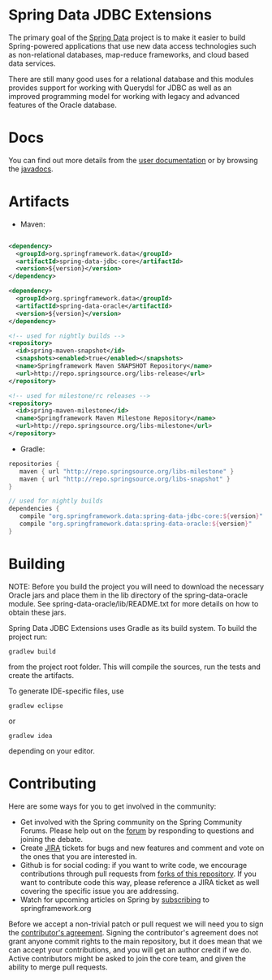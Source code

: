 Spring Data JDBC Extensions
===========================

The primary goal of the [Spring Data](http://www.springsource.org/spring-data) project is to make it easier to build Spring-powered applications that use new data access technologies such as non-relational databases, map-reduce frameworks, and cloud based data services.

There are still many good uses for a relational database and this modules provides support for working with Querydsl for JDBC as well as an improved programming model for working with legacy and advanced features of the Oracle database.

# Docs

You can find out more details from the [user documentation](http://static.springsource.org/spring-data/data-jdbc/docs/current/reference/) or by browsing the [javadocs](http://static.springsource.org/spring-data/data-jdbc/docs/current/api/).


# Artifacts

* Maven:

~~~~~ xml

<dependency>
  <groupId>org.springframework.data</groupId>
  <artifactId>spring-data-jdbc-core</artifactId>
  <version>${version}</version>
</dependency> 

<dependency>
  <groupId>org.springframework.data</groupId>
  <artifactId>spring-data-oracle</artifactId>
  <version>${version}</version>
</dependency> 

<!-- used for nightly builds -->
<repository>
  <id>spring-maven-snapshot</id>
  <snapshots><enabled>true</enabled></snapshots>
  <name>Springframework Maven SNAPSHOT Repository</name>
  <url>http://repo.springsource.org/libs-release</url>
</repository> 

<!-- used for milestone/rc releases -->
<repository>
  <id>spring-maven-milestone</id>
  <name>Springframework Maven Milestone Repository</name>
  <url>http://repo.springsource.org/libs-milestone</url>
</repository> 
~~~~~

* Gradle: 

~~~~~ groovy
repositories {
   maven { url "http://repo.springsource.org/libs-milestone" }
   maven { url "http://repo.springsource.org/libs-snapshot" }
}

// used for nightly builds
dependencies {
   compile "org.springframework.data:spring-data-jdbc-core:${version}"
   compile "org.springframework.data:spring-data-oracle:${version}"
}
~~~~~

# Building

NOTE: Before you build the project you will need to download the necessary Oracle jars and place them in the lib directory of the spring-data-oracle module. See spring-data-oracle/lib/README.txt for more details on how to obtain these jars.

Spring Data JDBC Extensions uses Gradle as its build system. To build the project run:

    gradlew build

from the project root folder. This will compile the sources, run the tests and create the artifacts.  

To generate IDE-specific files, use

    gradlew eclipse
 
or

    gradlew idea 

depending on your editor.

# Contributing


Here are some ways for you to get involved in the community:

* Get involved with the Spring community on the Spring Community Forums.  Please help out on the [forum](http://forum.springsource.org/forumdisplay.php?f=27) by responding to questions and joining the debate.
* Create [JIRA](https://jira.springframework.org/browse/DATAJDBC) tickets for bugs and new features and comment and vote on the ones that you are interested in.  
* Github is for social coding: if you want to write code, we encourage contributions through pull requests from [forks of this repository](http://help.github.com/forking/). If you want to contribute code this way, please reference a JIRA ticket as well covering the specific issue you are addressing.
* Watch for upcoming articles on Spring by [subscribing](http://www.springsource.org/node/feed) to springframework.org

Before we accept a non-trivial patch or pull request we will need you to sign the [contributor's agreement](https://support.springsource.com/spring_committer_signup).  Signing the contributor's agreement does not grant anyone commit rights to the main repository, but it does mean that we can accept your contributions, and you will get an author credit if we do.  Active contributors might be asked to join the core team, and given the ability to merge pull requests.
